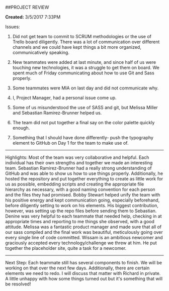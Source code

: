 ##PROJECT REVIEW

**Created:** 3/5/2017 7:33PM

Issues: 

1. Did not get team to commit to SCRUM methodologies or the use of Trello board diligently. There was a lot of communication over different channels and we could have kept things a bit more organized, communicatively speaking.

2. New teammates were added at last minute, and since half of us were touching new technologies, it was a struggle to get them on board. We spent much of Friday communicating about how to use Git and Sass properly. 

3. Some teammates were MIA on last day and did not communicate why.

4. I, Project Manager, had a personal issue come up.

5. Some of us misunderstood the use of SASS and git, but Melissa Miller and Sebastian Ramirez-Brunner helped us.

6. The team did not put together a final say on the color palette quickly enough.

7. Something that I should have done differently- push the typography element to GitHub on Day 1 for the team to make use of.

---

Highlights:
Most of the team was very collaborative and helpful. Each individual has their own strengths and together we made an interesting team. Sebastian Ramirez-Brunner had a really strong understanding of GitHub and was able to show us how to use things properly. Additionally, he hosted the repository and put together everything to create as little work for us as possible, embedding scripts and creating the appropriate file hierarchy as necessary, with a good naming convention for each person and the files they had promised. Bobby Stewart helped unify the team with his positive energy and kept communication going, especially beforehand, before diligently setting to work on his elements. His biggest contribution, however, was setting up the repo files before sending them to Sebastian. Denine was very helpful to each teammate that needed help, checking in at appropriate times and reporting to me things she observed, with a good attitude. Melissa was a fantastic product manager and made sure that all of our sass compiled and the final work was beautiful, meticulously going over every single line of code committed. Wissam is an ambitious newcomer and graciously accepted every technology/challenge we threw at him. He put together the placeholder site, quite a task for a newcomer. 

---

Next Step:
Each teammate still has several components to finish. We will be working on that over the next few days. Additionally, there are certain elements we need to redo. I will discuss that matter with Richard in private. A little unhappy with how some things turned out but it's something that will be resolved!
